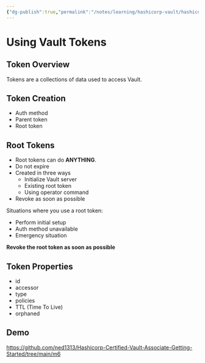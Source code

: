 ```yaml
---
{"dg-publish":true,"permalink":"/notes/learning/hashicorp-vault/hashicorp-certified-vault-associate-pluralsight/06-using-vault-tokens/","dgHomeLink":true,"dgPassFrontmatter":false,"dgShowBacklinks":true,"dgShowLocalGraph":true}
---
```


# Using Vault Tokens

## Token Overview

Tokens are a collections of data used to access Vault.

## Token Creation

- Auth method
- Parent token
- Root token


## Root Tokens

- Root tokens can do **ANYTHING**.
- Do not expire
- Created in three ways
    - Initialize Vault server
    - Existing root token
    - Using operator command
- Revoke as soon as possible

Situations where you use a root token:

- Perform initial setup
- Auth method unavailable
- Emergency situation

**Revoke the root token as soon as possible**

## Token Properties

- id
- accessor
- type
- policies
- TTL (Time To Live)
- orphaned


## Demo

<https://github.com/ned1313/Hashicorp-Certified-Vault-Associate-Getting-Started/tree/main/m6>